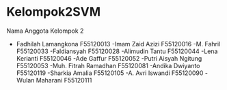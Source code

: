 # Kelompok2SVM

Nama Anggota Kelompok 2
- Fadhilah Lamangkona F55120013
-Imam Zaid Azizi F55120016
-M. Fahril F55120033
-Faldiansyah F55120028
-Alimudin Tantu F55120044
-Lena Kerianti F55120046
-Ade Gaffur F55120052
-Putri Aisyah Ngitung F55120053
-Muh. Fitrah Ramadhan F55120081
-Andika Dwiyanto F55120119
-Sharkia Amalia F55120105
-A. Avri Iswandi F55120090
-Wulan Maharani F55120111
